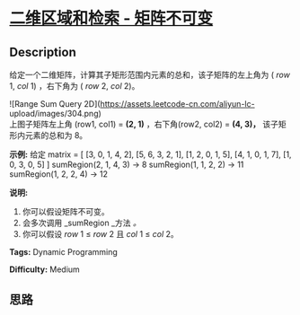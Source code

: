 # [二维区域和检索 - 矩阵不可变][title]

## Description

给定一个二维矩阵，计算其子矩形范围内元素的总和，该子矩阵的左上角为 ( _row_ 1,  _col_ 1) ，右下角为 ( _row_ 2,  _col_
2)。

![Range Sum Query 2D](https://assets.leetcode-cn.com/aliyun-lc-
upload/images/304.png)  
上图子矩阵左上角 (row1, col1) = **(2, 1)**  ，右下角(row2, col2) = **(4, 3)，** 该子矩形内元素的总和为
8。

**示例:**
            给定 matrix = [      [3, 0, 1, 4, 2],      [5, 6, 3, 2, 1],      [1, 2, 0, 1, 5],      [4, 1, 0, 1, 7],      [1, 0, 3, 0, 5]    ]        sumRegion(2, 1, 4, 3) -> 8    sumRegion(1, 1, 2, 2) -> 11    sumRegion(1, 2, 2, 4) -> 12    

**说明:**

  1. 你可以假设矩阵不可变。
  2. 会多次调用  _sumRegion  _方法 _。_
  3. 你可以假设  _row_ 1 ≤ _row_ 2 且  _col_ 1 ≤ _col_ 2。


**Tags:** Dynamic Programming

**Difficulty:** Medium

## 思路

[title]: https://leetcode-cn.com/problems/range-sum-query-2d-immutable
